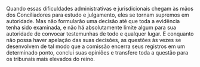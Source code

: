 ﻿Quando essas dificuldades administrativas e jurisdicionais chegam às mãos dos Conciliadores para estudo e julgamento, eles se tornam supremos em autoridade. Mas não formularão uma decisão até que toda a evidência tenha sido examinada, e não há absolutamente limite algum para sua autoridade de convocar testemunhas de todo e qualquer lugar. E conquanto não possa haver apelação das suas decisões, as questões às vezes se desenvolvem de tal modo que a comissão encerra seus registros em um determinado ponto, conclui  suas opiniões e transfere toda a questão para os tribunais mais elevados do reino.
